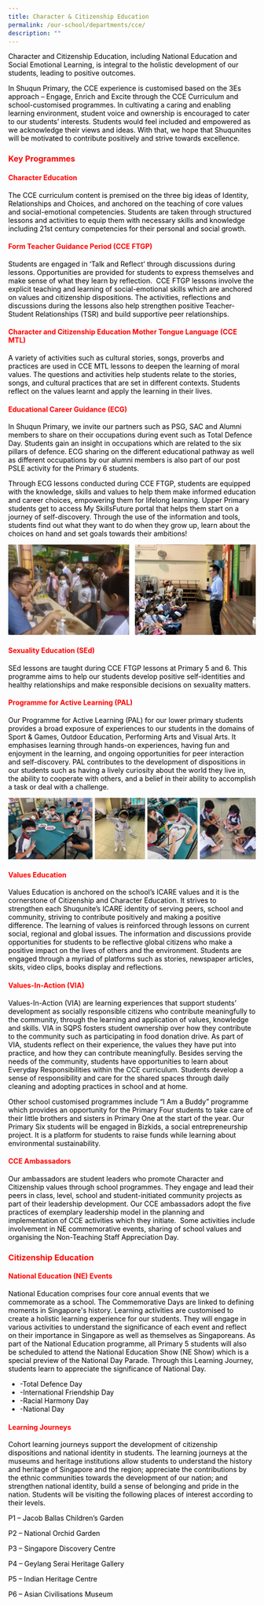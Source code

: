 ```yaml
---
title: Character & Citizenship Education
permalink: /our-school/departments/cce/
description: ""
---
```

<p><span style="color: #000000;">Character and Citizenship Education, including National Education and Social Emotional Learning, is integral to the holistic development of our students, leading to positive outcomes.</span></p>
<p><span style="color: #000000;">In Shuqun Primary, the CCE experience is customised based on the 3Es approach &ndash; Engage, Enrich and Excite through the CCE Curriculum and school-customised programmes. In cultivating a caring and enabling learning environment, student voice and ownership is encouraged to cater to our students&rsquo; interests. Students would feel included and empowered as we acknowledge their views and ideas. With that, we hope that Shuqunites will be motivated to contribute positively and strive towards excellence.</span></p>
<h3><span style="color: #ff0000;"><strong>Key Programmes</strong></span></h3>
<h4><span style="color: #ff0000;"><strong>Character Education</strong></span></h4>
<p><span style="color: #000000;">The CCE curriculum content is premised on the three big ideas of Identity, Relationships and Choices, and anchored on the teaching of core values and social-emotional competencies. Students are taken through structured lessons and activities to equip them with necessary skills and knowledge including 21st century competencies for their personal and social growth.</span></p>
<h4><span style="color: #ff0000;"><strong>Form Teacher Guidance Period (CCE FTGP)</strong></span></h4>
<p><span style="color: #000000;">Students are engaged in &lsquo;Talk and Reflect&rsquo; through discussions during lessons. Opportunities are provided for students to express themselves and make sense of what they learn by reflection. &nbsp;CCE FTGP lessons involve the explicit teaching and learning of social-emotional skills which are anchored on values and citizenship dispositions. The activities, reflections and discussions during the lessons also help strengthen positive Teacher-Student Relationships (TSR) and build supportive peer relationships.</span></p>
<h4><span style="color: #ff0000;"><strong>Character and Citizenship Education Mother Tongue Language (CCE MTL)</strong></span></h4>
<p><span style="color: #000000;">A variety of activities such as cultural stories, songs, proverbs and practices are used in CCE MTL lessons to deepen the learning of moral values. The questions and activities help students relate to the stories, songs, and cultural practices that are set in different contexts. Students reflect on the values learnt and apply the learning in their lives.</span></p>
<h4><span style="color: #ff0000;"><strong>Educational Career Guidance (ECG)</strong></span></h4>
<p><span style="color: #000000;">In Shuqun Primary, we invite our partners such as PSG, SAC and Alumni members to share on their occupations during event such as Total Defence Day. Students gain an insight in occupations which are related to the six pillars of defence. ECG sharing on the different educational pathway as well as different occupations by our alumni members is also part of our post PSLE activity for the Primary 6 students.</span></p>
<p><span style="color: #000000;">Through ECG lessons conducted during CCE FTGP, students are equipped with the knowledge, skills and values to help them make informed education and career choices, empowering them for lifelong learning. Upper Primary students get to access My SkillsFuture portal that helps them start on a journey of self-discovery. Through the use of the information and tools, students find out what they want to do when they grow up, learn about the choices on hand and set goals towards their ambitions!&nbsp;&nbsp;&nbsp;&nbsp;&nbsp;</span></p>

![](/images/CCE001.jpg)
<h4><span style="color: #ff0000;"><strong>Sexuality Education (SEd)</strong></span></h4>
<p><span style="color: #000000;">SEd lessons are taught during CCE FTGP lessons at Primary 5 and 6. This programme aims to help our students develop positive self-identities and healthy relationships and make responsible decisions on sexuality matters.</span></p>
<h4><span style="color: #ff0000;"><strong>Programme for Active Learning (PAL)</strong></span></h4>
<p><span style="color: #000000;">Our Programme for Active Learning (PAL) for our lower primary students provides a broad exposure of experiences to our students in the domains of Sport &amp; Games, Outdoor Education, Performing Arts and Visual Arts. It emphasises learning through hands-on experiences, having fun and enjoyment in the learning, and ongoing opportunities for peer interaction and self-discovery. PAL contributes to the development of dispositions in our students such as having a lively curiosity about the world they live in, the ability to cooperate with others, and a belief in their ability to accomplish a task or deal with a challenge.</span></p>

![](/images/CCE002.jpg)
<h4><span style="color: #ff0000;"><strong>Values Education</strong></span></h4>
<p><span style="color: #000000;">Values Education is anchored on the school&rsquo;s ICARE values and it is the cornerstone of Citizenship and Character Education. It strives to strengthen&nbsp;each&nbsp;Shuqunite&rsquo;s ICARE identity of serving peers, school and community, striving to contribute positively and making a positive difference. The learning of values is reinforced through lessons on current social, regional and global issues. The information and discussions provide opportunities for students to be reflective global citizens who make a positive impact on the lives of others and the environment. Students are engaged through a myriad of platforms such as stories, newspaper articles, skits, video clips, books display and reflections.</span></p>
<h4><span style="color: #ff0000;"><strong>Values-In-Action (VIA)</strong></span></h4>
<p><span style="color: #000000;">Values-In-Action (VIA) are learning experiences that support students&rsquo; development as socially responsible citizens who contribute meaningfully to the community, through the learning and application of values, knowledge and skills. VIA in SQPS fosters student ownership over how they contribute to the community such as participating in food donation drive. As part of VIA, students reflect on their experience, the values they have put into practice, and how they can contribute meaningfully. Besides serving the needs of the community, students have opportunities to learn about Everyday Responsibilities within the CCE curriculum. Students develop a sense of responsibility and care for the shared spaces through daily cleaning and adopting practices in school and at home.</span></p>
<p><span style="color: #000000;">Other school customised programmes include &ldquo;I Am a Buddy&rdquo; programme which provides an opportunity for the Primary Four students to take care of their little brothers and sisters in Primary One at the start of the year. Our Primary Six students will be engaged in Bizkids, a social entrepreneurship project. It is a platform for students to raise funds while learning about environmental sustainability.</span></p>
<h4><span style="color: #ff0000;"><strong>CCE Ambassadors</strong></span></h4>
<p><span style="color: #000000;">Our ambassadors are student leaders who promote Character and Citizenship values through school programmes. They engage and lead their peers in class, level, school and student-initiated community projects as part of their leadership development. Our CCE ambassadors adopt the five practices of exemplary leadership model in the planning and implementation of CCE activities which they initiate. &nbsp;Some activities include involvement in NE commemorative events, sharing of school values and organising the Non-Teaching Staff Appreciation Day.</span></p>
<h3><span style="color: #ff0000;"><strong>Citizenship Education</strong></span></h3>
<h4><span style="color: #ff0000;"><strong>National Education (NE) Events</strong></span></h4>
<p><span style="color: #000000;">National Education comprises four core annual events that we commemorate as a school. The Commemorative Days are linked to defining moments in Singapore's history. Learning activities are customised to create a holistic learning experience for our students. They will engage in various activities to understand the significance of each event and reflect on their importance in Singapore as well as themselves as Singaporeans. As part of the National Education programme, all Primary 5 students will also be scheduled to attend the National Education Show (NE Show) which is a special preview of the National Day Parade. Through this Learning Journey, students learn to appreciate the significance of National Day.</span></p>
<ul>
<li><span style="color: #000000;">-Total Defence Day</span></li>
<li><span style="color: #000000;">-International Friendship Day</span></li>
<li><span style="color: #000000;">-Racial Harmony Day</span></li>
<li><span style="color: #000000;">-National Day</span></li>
</ul>
<h4><span style="color: #ff0000;"><strong>Learning Journeys</strong></span></h4>
<p><span style="color: #000000;">Cohort learning journeys support the development of citizenship dispositions and national identity in students. The learning journeys at the museums and heritage institutions allow students to understand the history and heritage of Singapore and the region; appreciate the contributions by the ethnic communities towards the development of our nation; and strengthen national identity, build a sense of belonging and pride in the nation. Students will be visiting the following places of interest according to their levels.</span></p>
<p><span style="color: #000000;">P1 &ndash; Jacob Ballas Children&rsquo;s Garden</span></p>
<p><span style="color: #000000;">P2 &ndash; National Orchid Garden</span></p>
<p><span style="color: #000000;">P3 &ndash; Singapore Discovery Centre</span></p>
<p><span style="color: #000000;">P4 &ndash; Geylang Serai Heritage Gallery</span></p>
<p><span style="color: #000000;">P5 &ndash; Indian Heritage Centre</span></p>
<p><span style="color: #000000;">P6 &ndash; Asian Civilisations Museum</span></p>
<p>&nbsp;</p>
<p>&nbsp;</p>